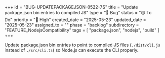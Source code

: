 +++
id = "BUG-UPDATEPACKAGEJSON-0522-7S"
title = "Update package.json bin entries to compiled JS"
type = "🐞 Bug"
status = "🟡 To Do"
priority = "🔼 High"
created_date = "2025-05-23"
updated_date = "2025-05-23"
assigned_to = ""
phase = "backlog"
subdirectory = "FEATURE_NodejsCompatibility"
tags = [ "package.json", "nodejs", "build" ]
+++

Update package.json bin entries to point to compiled JS files (`./dist/cli.js` instead of `./src/cli.ts`) so Node.js can execute the CLI properly.
